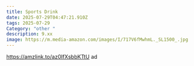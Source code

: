 ```yaml
---
title: Sports Drink
date: 2025-07-29T04:47:21.910Z
tags: 2025-07-29
Category: "other "
description: 9.xx
image: https://m.media-amazon.com/images/I/717V6fMwhmL._SL1500_.jpg
---
```

https://amzlink.to/az0IfXsbbKTtU ad